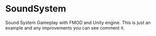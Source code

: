 # SoundSystem
Sound System Gameplay with FMOD and Unity engine. 
This is just an example and any improvements you can see comment it.
